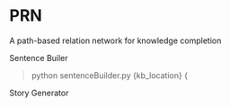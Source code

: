 # PRN
A path-based relation network for knowledge completion

Sentence Builer
> python sentenceBuilder.py {kb_location} {

Story Generator
